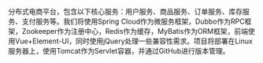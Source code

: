分布式电商平台，包含以下核心服务：用户服务、商品服务、订单服务、库存服务、支付服务等。我们将使用Spring Cloud作为微服务框架，Dubbo作为RPC框架，Zookeeper作为注册中心，Redis作为缓存，MyBatis作为ORM框架，前端使用Vue+Element-UI，同时使用jQuery处理一些兼容性需求。项目将部署在Linux服务器上，使用Tomcat作为Servlet容器，并通过GitHub进行版本管理。
